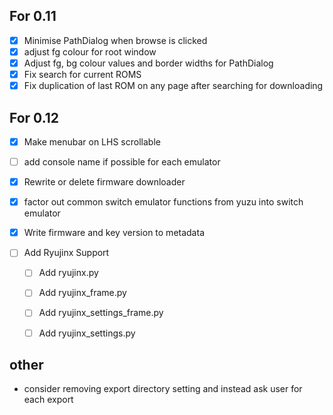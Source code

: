 ## For 0.11

- [x] Minimise PathDialog when browse is clicked
- [x] adjust fg colour for root window
- [x] Adjust fg, bg colour values and border widths for PathDialog
- [x] Fix search for current ROMS
- [x] Fix duplication of last ROM on any page after searching for downloading

## For 0.12

- [x] Make menubar on LHS scrollable 
- [ ] add console name if possible for each emulator

- [x] Rewrite or delete firmware downloader

- [x] factor out common switch emulator functions from yuzu into switch emulator 
- [x] Write firmware and key version to metadata
- [ ] Add Ryujinx Support 
    - [ ] Add ryujinx.py 
    - [ ] Add ryujinx_frame.py
    - [ ] Add ryujinx_settings_frame.py
    - [ ] Add ryujinx_settings.py 
    


## other 

- consider removing export directory setting and instead ask user for each export 


